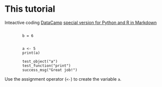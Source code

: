 # This tutorial

Inteactive coding [DataCamp](https://cdn.datacamp.com/dcl-react-prod/index.html)
[special version for Python and R in Markdown](https://github.com/datacamp/tutorial)

<script type="text/javascript" src="//cdn.datacamp.com/dcl-react.js.gz"></script>

<div data-datacamp-exercise data-lang="r">
	<code data-type="pre-exercise-code">
		b = 6
	</code>
	<code data-type="sample-code">
	</code>
	<code data-type="solution">
		a <- 5
		print(a)
	</code>
	<code data-type="sct">
		test_object("a")
		test_function("print")
		success_msg("Great job!")
	</code>
	<div data-type="hint">Use the assignment operator (<code><-</code>) to create the variable <code>a</code>.</div>
</div>
